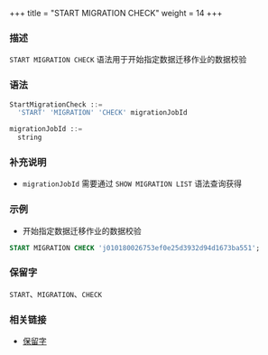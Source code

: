 +++
title = "START MIGRATION CHECK"
weight = 14
+++

### 描述

`START MIGRATION CHECK` 语法用于开始指定数据迁移作业的数据校验

### 语法

```sql
StartMigrationCheck ::=
  'START' 'MIGRATION' 'CHECK' migrationJobId 

migrationJobId ::=
  string
```

### 补充说明

- `migrationJobId` 需要通过 `SHOW MIGRATION LIST` 语法查询获得

### 示例

- 开始指定数据迁移作业的数据校验

```sql
START MIGRATION CHECK 'j010180026753ef0e25d3932d94d1673ba551';
```

### 保留字

`START`、`MIGRATION`、`CHECK`

### 相关链接

- [保留字](/cn/reference/distsql/syntax/reserved-word/)